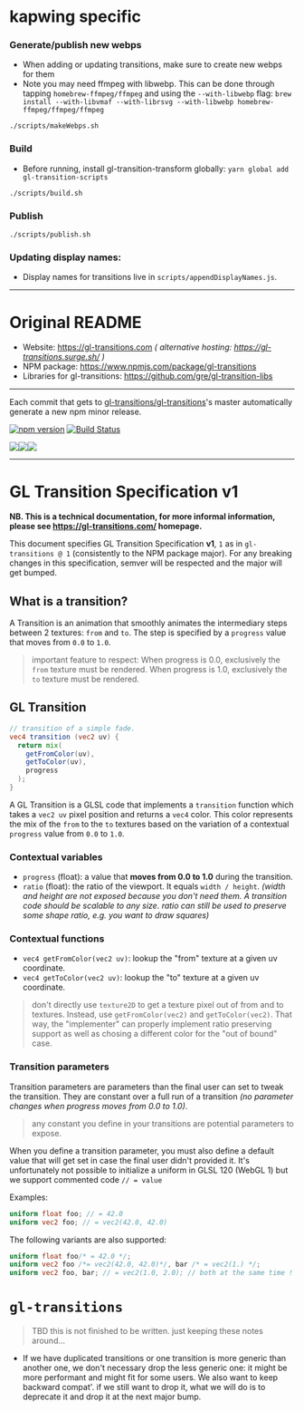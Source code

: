 # kapwing specific

### Generate/publish new webps

- When adding or updating transitions, make sure to create new webps for them
- Note you may need ffmpeg with libwebp. This can be done through tapping `homebrew-ffmpeg/ffmpeg` and using the `--with-libwebp` flag: `brew install --with-libvmaf --with-librsvg --with-libwebp homebrew-ffmpeg/ffmpeg/ffmpeg`

```
./scripts/makeWebps.sh
```

### Build

- Before running, install gl-transition-transform globally: `yarn global add gl-transition-scripts`

```
./scripts/build.sh
```

### Publish

```
./scripts/publish.sh
```

### Updating display names:

- Display names for transitions live in `scripts/appendDisplayNames.js`.

---
# Original README

- Website: https://gl-transitions.com  *( alternative hosting: https://gl-transitions.surge.sh/ )*
- NPM package: https://www.npmjs.com/package/gl-transitions
- Libraries for gl-transitions: https://github.com/gre/gl-transition-libs

---

Each commit that gets to [gl-transitions/gl-transitions](https://github.com/gl-transitions/gl-transitions)'s master automatically generate a new npm minor release.

 [![npm version](https://badge.fury.io/js/gl-transitions.svg)](https://badge.fury.io/js/gl-transitions) [![Build Status](https://travis-ci.org/gl-transitions/gl-transitions.svg?branch=master)](https://travis-ci.org/gl-transitions/gl-transitions)

<img src="https://camo.githubusercontent.com/c42ecc6197b0f51a106fb50723f9bc6d2e1f925c/687474703a2f2f692e696d6775722e636f6d2f74573331704a452e676966" /><img src="https://camo.githubusercontent.com/7e34cd12d5a9afa94f470395b04b0914c978ce01/687474703a2f2f692e696d6775722e636f6d2f555a5a727775552e676966" /><img src="https://camo.githubusercontent.com/0456d4ed8753fbce027f1174dc8b22da548eeade/687474703a2f2f692e696d6775722e636f6d2f654974426a33582e676966" />

---

# GL Transition Specification v1

**NB. This is a technical documentation, for more informal information, please see https://gl-transitions.com/ homepage.**

This document specifies GL Transition Specification **v1**, `1` as in `gl-transitions @ 1` (consistently to the NPM package major). For any breaking changes in this specification, semver will be respected and the major will get bumped.

## What is a transition?

A Transition is an animation that smoothly animates the intermediary steps between 2 textures: `from` and `to`. The step is specified by a `progress` value that moves from `0.0` to `1.0`.

> important feature to respect: When progress is 0.0, exclusively the `from` texture must be rendered. When progress is 1.0, exclusively the `to` texture must be rendered.

## GL Transition

```glsl
// transition of a simple fade.
vec4 transition (vec2 uv) {
  return mix(
    getFromColor(uv),
    getToColor(uv),
    progress
  );
}
```

A GL Transition is a GLSL code that implements a `transition` function which takes a `vec2 uv` pixel position and returns a `vec4` color. This color represents the mix of the `from` to the `to` textures based on the variation of a contextual `progress` value from `0.0` to `1.0`.

### Contextual variables

- `progress` (float): a value that **moves from 0.0 to 1.0** during the transition.
- `ratio` (float): the ratio of the viewport. It equals `width / height`. *(width and height are not exposed because you don't need them. A transition code should be scalable to any size. ratio can still be used to preserve some shape ratio, e.g. you want to draw squares)*

### Contextual functions

- `vec4 getFromColor(vec2 uv)`: lookup the "from" texture at a given uv coordinate.
- `vec4 getToColor(vec2 uv)`: lookup the "to" texture at a given uv coordinate.

> don't directly use `texture2D` to get a texture pixel out of from and to textures. Instead, use `getFromColor(vec2)` and `getToColor(vec2)`. That way, the "implementer" can properly implement ratio preserving support as well as chosing a different color for the "out of bound" case.

### Transition parameters

Transition parameters are parameters than the final user can set to tweak the transition. They are constant over a full run of a transition *(no parameter changes when progress moves from 0.0 to 1.0)*.

> any constant you define in your transitions are potential parameters to expose.

When you define a transition parameter, you must also define a default value that will get set in case the final user didn't provided it. It's unfortunately not possible to initialize a uniform in GLSL 120 (WebGL 1) but we support commented code `// = value`

Examples:

```glsl
uniform float foo; // = 42.0
uniform vec2 foo; // = vec2(42.0, 42.0)
```

The following variants are also supported:


```glsl
uniform float foo/* = 42.0 */;
uniform vec2 foo /*= vec2(42.0, 42.0)*/, bar /* = vec2(1.) */;
uniform vec2 foo, bar; // = vec2(1.0, 2.0); // both at the same time ! (needs a ';' if you have this second //, like usual glsl code)
```


# `gl-transitions`

> TBD this is not finished to be written. just keeping these notes around...

- If we have duplicated transitions or one transition is more generic than another one, we don't necessary drop the less generic one: it might be more performant and might fit for some users. We also want to keep backward compat'. if we still want to drop it, what we will do is to deprecate it and drop it at the next major bump.
